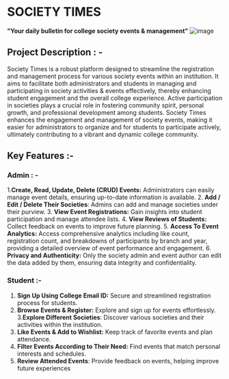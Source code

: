 # SOCIETY TIMES
**"Your daily bulletin for college society events & management"**
![image](https://github.com/tanishajn12/Society-Times-Project/assets/119069305/1274a1db-10bc-4c91-9f88-d2188bb1d64d)

## Project Description : -
Society Times is a robust platform designed to streamline the registration and management process for various society events within an institution. It aims to facilitate both administrators and students in managing and participating in society activities & events effectively, thereby enhancing student engagement and the overall college experience. Active participation in societies plays a crucial role in fostering community spirit, personal growth, and professional development among students. Society Times enhances the engagement and management of society events, making it easier for administrators to organize and for students to participate actively, ultimately contributing to a vibrant and dynamic college community.


## Key Features :- 
### Admin : -
1.**Create, Read, Update, Delete (CRUD) Events:** Administrators can easily manage event details, ensuring up-to-date information is available.
2. **Add / Edit / Delete Their Societies**: Admins can add and manage societies under their purview.
3. **View Event Registrations:** Gain insights into student participation and manage attendee lists.
4. **View Reviews of Students:** Collect feedback on events to improve future planning.
5. **Access To Event Analytics:** Access comprehensive analytics including like count, registration count, and breakdowns of participants by branch and year, providing a detailed overview of event performance and engagement.
6. **Privacy and Authenticity:** Only the society admin and event author can edit the data added by them, ensuring data integrity and confidentiality.

### Student :-
1. **Sign Up Using College Email ID:** Secure and streamlined registration process for students.
2. **Browse Events & Register:** Explore and sign up for events effortlessly.
3.**Explore Different Societies**: Discover various societies and their activities within the institution.
4. **Like Events & Add to Wishlist:** Keep track of favorite events and plan attendance.
5. **Filter Events According to Their Need:** Find events that match personal interests and schedules.
6. **Review Attended Events**: Provide feedback on events, helping improve future experiences

